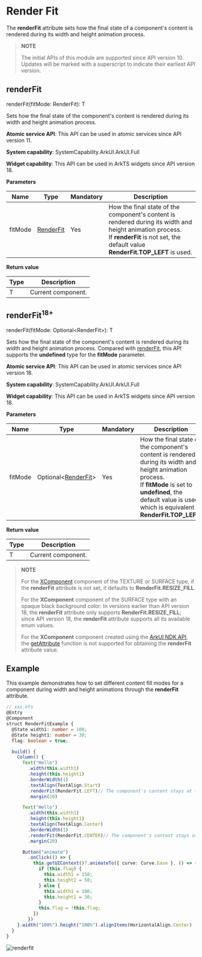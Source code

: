 # Render Fit
<!--Kit: ArkUI-->
<!--Subsystem: ArkUI-->
<!--Owner: @CCFFWW-->
<!--Designer: @CCFFWW-->
<!--Tester: @lxl007-->
<!--Adviser: @HelloCrease-->

The **renderFit** attribute sets how the final state of a component's content is rendered during its width and height animation process.

>  **NOTE**
>
>  The initial APIs of this module are supported since API version 10. Updates will be marked with a superscript to indicate their earliest API version.

## renderFit

renderFit(fitMode: RenderFit): T

Sets how the final state of the component's content is rendered during its width and height animation process.

**Atomic service API**: This API can be used in atomic services since API version 11.

**System capability**: SystemCapability.ArkUI.ArkUI.Full

**Widget capability**: This API can be used in ArkTS widgets since API version 18.

**Parameters**

| Name | Type                           | Mandatory| Description                                                        |
| ------- | ------------------------------- | ---- | ------------------------------------------------------------ |
| fitMode | [RenderFit](ts-appendix-enums.md#renderfit10) | Yes  | How the final state of the component's content is rendered during its width and height animation process.<br>If **renderFit** is not set, the default value **RenderFit.TOP_LEFT** is used.|

**Return value**

| Type| Description|
| -------- | -------- |
| T | Current component.|

## renderFit<sup>18+</sup>

renderFit(fitMode: Optional\<RenderFit>): T

Sets how the final state of the component's content is rendered during its width and height animation process. Compared with [renderFit](#renderfit), this API supports the **undefined** type for the **fitMode** parameter.

**Atomic service API**: This API can be used in atomic services since API version 18.

**System capability**: SystemCapability.ArkUI.ArkUI.Full

**Widget capability**: This API can be used in ArkTS widgets since API version 18.

**Parameters**

| Name | Type                                      | Mandatory| Description                                                        |
| ------- | ------------------------------------------ | ---- | ------------------------------------------------------------ |
| fitMode | Optional\<[RenderFit](ts-appendix-enums.md#renderfit10)> | Yes  | How the final state of the component's content is rendered during its width and height animation process.<br>If **fitMode** is set to **undefined**, the default value is used, which is equivalent to **RenderFit.TOP_LEFT**.|

**Return value**

| Type| Description|
| -------- | -------- |
| T | Current component.|

>  **NOTE**
>
>  For the [XComponent](./ts-basic-components-xcomponent.md) component of the TEXTURE or SURFACE type, if the **renderFit** attribute is not set, it defaults to **RenderFit.RESIZE_FILL**.
>
> For the **XComponent** component of the SURFACE type with an opaque black background color: In versions earlier than API version 18, the **renderFit** attribute only supports **RenderFit.RESIZE_FILL**; since API version 18, the **renderFit** attribute supports all its available enum values.
>
>  For the **XComponent** component created using the [ArkUI NDK API](../../../ui/ndk-access-the-arkts-page.md), the [getAttribute](../capi-arkui-nativemodule-arkui-nativenodeapi-1.md#getattribute) function is not supported for obtaining the **renderFit** attribute value.

## Example

This example demonstrates how to set different content fill modes for a component during width and height animations through the **renderFit** attribute.

```ts
// xxx.ets
@Entry
@Component
struct RenderFitExample {
  @State width1: number = 100;
  @State height1: number = 30;
  flag: boolean = true;

  build() {
    Column() {
      Text("Hello")
        .width(this.width1)
        .height(this.height1)
        .borderWidth(1)
        .textAlign(TextAlign.Start)
        .renderFit(RenderFit.LEFT)// The component's content stays at the final size and always aligned with the left of the component.
        .margin(20)

      Text("Hello")
        .width(this.width1)
        .height(this.height1)
        .textAlign(TextAlign.Center)
        .borderWidth(1)
        .renderFit(RenderFit.CENTER)// The component's content stays at the final size and always aligned with the center of the component.
        .margin(20)

      Button("animate")
        .onClick(() => {
          this.getUIContext()?.animateTo({ curve: Curve.Ease }, () => {
            if (this.flag) {
              this.width1 = 150;
              this.height1 = 50;
            } else {
              this.width1 = 100;
              this.height1 = 30;
            }
            this.flag = !this.flag;
          })
        })
    }.width("100%").height("100%").alignItems(HorizontalAlign.Center)
  }
}
```

![renderfit](figures/renderfit.gif)
